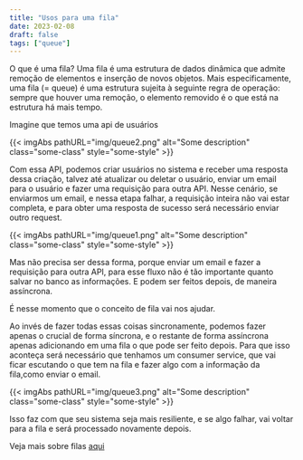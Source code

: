 ```yaml
---
title: "Usos para uma fila"
date: 2023-02-08
draft: false
tags: ["queue"]
---
```


O que é uma fila?
Uma fila é uma estrutura de dados dinâmica que admite remoção de elementos e inserção de novos objetos. Mais especificamente, uma fila (= queue) é uma estrutura sujeita à seguinte regra de operação: sempre que houver uma remoção, o elemento removido é o que está na estrutura há mais tempo.



Imagine que temos uma api de usuários

{{< imgAbs 
pathURL="img/queue2.png" 
alt="Some description" 
class="some-class" 
style="some-style" >}}

Com essa API, podemos criar usuários no sistema e receber uma resposta dessa criação, talvez até atualizar ou deletar o usuário, enviar um email para o usuário e fazer uma requisição para outra API.
Nesse cenário, se enviarmos um email, e nessa etapa falhar, a requisição inteira não vai estar completa, e para obter uma resposta de sucesso será necessário enviar outro request.

{{< imgAbs 
pathURL="img/queue1.png" 
alt="Some description" 
class="some-class" 
style="some-style" >}}

Mas não precisa ser dessa forma, porque enviar um email e fazer a requisição para outra API, para esse fluxo não é tão importante quanto salvar no banco as informações. E podem ser feitos depois, de maneira assíncrona.



É nesse momento que o conceito de fila vai nos ajudar.

Ao invés de fazer todas essas coisas sincronamente, podemos fazer apenas o crucial de forma síncrona, e o restante de forma assíncrona apenas adicionando em uma fila o que pode ser feito depois.
Para que isso aconteça será necessário que tenhamos um consumer service, que vai ficar escutando o que tem na fila e fazer algo com a informação da fila,como enviar o email.

{{< imgAbs 
pathURL="img/queue3.png" 
alt="Some description" 
class="some-class" 
style="some-style" >}}

Isso faz com que seu sistema seja mais resiliente, e se algo falhar, vai voltar para a fila e será processado novamente depois.


Veja mais sobre filas [aqui](/pt-pt/queue-csharp-sqs)

